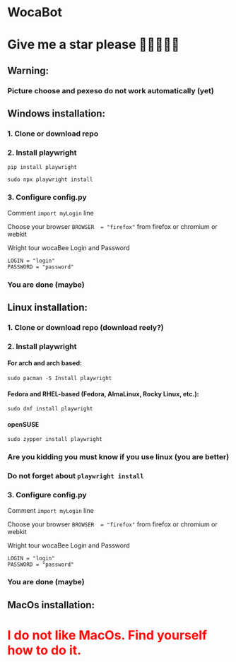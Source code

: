# WocaBot
# Give me a star please 🙏🙏🙏🙏🙏
## Warning:
### Picture choose and pexeso do not work automatically (yet)
## Windows installation:
### 1. Clone or download repo
### 2. Install playwright
`pip install playwright`

`sudo npx playwright install`
### 3. Configure config.py
Comment `import myLogin` line

Choose your browser `BROWSER  = "firefox"` from firefox or chromium or webkit

Wright tour wocaBee Login and Password
```
LOGIN = "login"
PASSWORD = "password"
```
### You are done (maybe)

## Linux installation:
### 1. Clone or download repo (download reely?)
### 2. Install playwright
#### For arch and arch based:
`sudo pacman -S Install playwright`
#### Fedora and RHEL-based (Fedora, AlmaLinux, Rocky Linux, etc.):
`sudo dnf install playwright`
#### openSUSE
`sudo zypper install playwright`
### Are you kidding you must know if you use linux (you are better)
### Do not forget about `playwright install`
### 3. Configure config.py
Comment `import myLogin` line

Choose your browser `BROWSER  = "firefox"` from firefox or chromium or webkit

Wright tour wocaBee Login and Password
```
LOGIN = "login"
PASSWORD = "password"
```
### You are done (maybe)
## MacOs installation:
# <span style="color:red;"> I do not like MacOs. Find yourself how to do it.